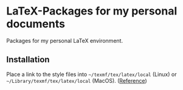 # LaTeX-Packages for my personal documents

Packages for my personal LaTeX environment.


## Installation

Place a link to the style files into ``~/texmf/tex/latex/local`` (Linux)
or ``~/Library/texmf/tex/latex/local`` (MacOS). 
([Reference](https://tex.stackexchange.com/questions/1137/where-do-i-place-my-own-sty-or-cls-files-to-make-them-available-to-all-my-te))
